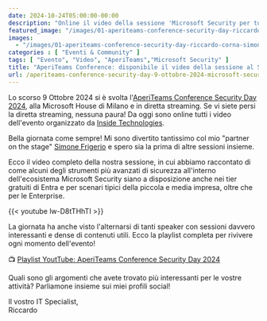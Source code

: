 ```yaml
---
date: 2024-10-24T05:00:00-00:00
description: "Online il video della sessione 'Microsoft Security per tutti: strumenti free e scenari da Small Medium Business fino all'Enterprise, tenuta insieme a Simone Frigerio."
featured_image: "/images/01-aperiteams-conference-security-day-riccardo-corna-simone-frigerio-microsoft-security.png"
images:
  - "/images/01-aperiteams-conference-security-day-riccardo-corna-simone-frigerio-microsoft-security.png"
categories : [ "Eventi & Community" ]
tags: [ "Evento", "Video", "AperiTeams","Microsoft Security" ]
title: "AperiTeams Conference: disponibile il video della sessione al Security Day"
url: /aperiteams-conference-security-day-9-ottobre-2024-microsoft-security-smb-enterprise
---
```

Lo scorso 9 Ottobre 2024 si è svolta l'[AperiTeams Conference Security Day 2024](https://www.aperiteams.it), alla Microsoft House di Milano e in diretta streaming. Se vi siete persi la diretta streaming, nessuna paura! Da oggi sono online tutti i video dell'evento organizzato da [Inside Technologies](https://www.insidetechnologies.it).

Bella giornata come sempre! Mi sono divertito tantissimo col mio "partner on the stage" [Simone Frigerio](https://www.linkedin.com/in/frigerio-simone/?lipi=urn%3Ali%3Apage%3Ad_flagship3_detail_base%3BWBr0SWVGThef1bxvK9OASw%3D%3D) e spero sia la prima di altre sessioni insieme. 

Ecco il video completo della nostra sessione, in cui abbiamo raccontato di come alcuni degli strumenti più avanzati di sicurezza all'interno dell'ecosistema Microsoft Security siano a disposizione anche nei tier gratuiti di Entra e per scenari tipici della piccola e media impresa, oltre che per le Enterprise.

{{< youtube lw-D8tTHhTI >}}

La giornata ha anche visto l'alternarsi di tanti speaker con sessioni davvero interessanti e dense di contenuti utili. Ecco la playlist completa per rivivere ogni momento dell'evento!

📺 [Playlist YoutTube: AperiTeams Conference Security Day 2024](https://www.youtube.com/playlist?list=PLL1BLRV7EMEPFJ9rJ0ELI2fEx5t17rwBQ)

Quali sono gli argomenti che avete trovato più interessanti per le vostre attività?
Parliamone insieme sui miei profili social!

Il vostro IT Specialist,  
Riccardo

